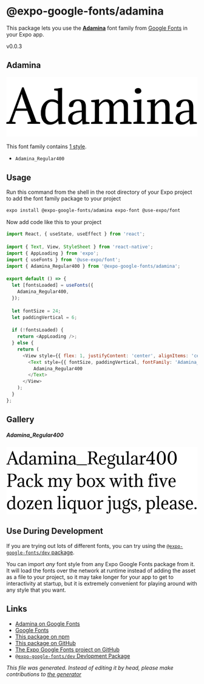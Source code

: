 # @expo-google-fonts/adamina

This package lets you use the [**Adamina**](https://fonts.google.com/specimen/Adamina) font family from [Google Fonts](https://fonts.google.com/) in your Expo app.

v0.0.3

## Adamina

![Adamina](./font-family.png)

This font family contains [1 style](#gallery).

- `Adamina_Regular400`

## Usage

Run this command from the shell in the root directory of your Expo project to add the font family package to your project
```sh
expo install @expo-google-fonts/adamina expo-font @use-expo/font
```

Now add code like this to your project
```js
import React, { useState, useEffect } from 'react';

import { Text, View, StyleSheet } from 'react-native';
import { AppLoading } from 'expo';
import { useFonts } from '@use-expo/font';
import { Adamina_Regular400 } from '@expo-google-fonts/adamina';

export default () => {
  let [fontsLoaded] = useFonts({
    Adamina_Regular400,
  });

  let fontSize = 24;
  let paddingVertical = 6;

  if (!fontsLoaded) {
    return <AppLoading />;
  } else {
    return (
      <View style={{ flex: 1, justifyContent: 'center', alignItems: 'center' }}>
        <Text style={{ fontSize, paddingVertical, fontFamily: 'Adamina_Regular400' }}>
          Adamina_Regular400
        </Text>
      </View>
    );
  }
};

```

## Gallery

##### Adamina_Regular400
![Adamina_Regular400](./c241502ff8869d44e310b4e1782d5ca6f53b2d1844593bb0a360e12af0ddfcb1.ttf.png)


## Use During Development

If you are trying out lots of different fonts, you can try using the [`@expo-google-fonts/dev` package](https://github.com/expo/google-fonts/tree/master/font-packages/dev#readme).

You can import *any* font style from any Expo Google Fonts package from it. It will load the fonts
over the network at runtime instead of adding the asset as a file to your project, so it may take longer
for your app to get to interactivity at startup, but it is extremely convenient
for playing around with any style that you want.

## Links

- [Adamina on Google Fonts](https://fonts.google.com/specimen/Adamina)
- [Google Fonts](https://fonts.google.com/)
- [This package on npm](https://www.npmjs.com/package/@expo-google-fonts/adamina)
- [This package on GitHub](https://github.com/expo/google-fonts/tree/master/font-packages/adamina)
- [The Expo Google Fonts project on GitHub](https://github.com/expo/google-fonts)
- [`@expo-google-fonts/dev` Devlopment Package](https://github.com/expo/google-fonts/tree/master/font-packages/dev)


*This file was generated. Instead of editing it by head, please make contributions to [the generator](https://github.com/expo/google-fonts/tree/master/packages/generator)*
